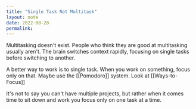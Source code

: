 ```yaml
---
title: "Single Task Not Multitask"
layout: note
date: 2022-08-28
permalink:
---
```


Multitasking doesn't exist. People who think they are good at multitasking usually aren't. The brain switches context rapidly, focusing on single tasks before switching to another.

A better way to work is to single task. When you work on something, focus only on that. Maybe use the [[Pomodoro]] system. Look at [[Ways-to-Focus]]

It's not to say you can't have multiple projects, but rather when it comes time to sit down and work you focus only on one task at a time.